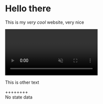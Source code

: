<style>
#mdinclude<style.css>
</style>

<!-- Include JMuxer -->
<script type="text/javascript" src="libs/jmuxer.js"></script>


<div>

# Hello there

This is my *very cool* website, very nice

<div id=canvases>
<div><video id="camera" autoplay muted></video></div>
<div><canvas id="map"></canvas></div>
</div>

This is other text



</div>

<div class="hovering" id="stateinfo-window">
<div class="move-hover">++++++++</div>
<span id="stateinfo-data">No state data</span>
</div>

<!-- Include local JavaScrip files -->
<script type="text/javascript" src="script.js"></script>

